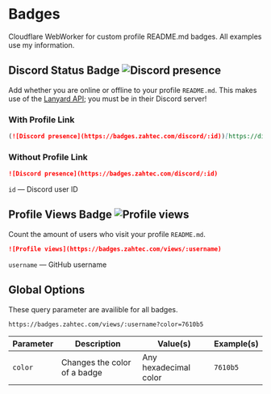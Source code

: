 # Badges

Cloudflare WebWorker for custom profile README.md badges. All examples use my information.

## Discord Status Badge ![Discord presence](https://badges.zahtec.com/discord/340324858405847042)

Add whether you are online or offline to your profile `README.md`. This makes use of the [Lanyard API](https://github.com/Phineas/lanyard); you must be in their Discord server!

### With Profile Link

```md
(![Discord presence](https://badges.zahtec.com/discord/:id))[https://discord.com/users/:id]
```

### Without Profile Link

```md
![Discord presence](https://badges.zahtec.com/discord/:id)
```

`id` — Discord user ID

## Profile Views Badge ![Profile views](https://badges.zahtec.com/views/zahtec)

Count the amount of users who visit your profile `README.md`.

```md
![Profile views](https://badges.zahtec.com/views/:username)
```

`username` — GitHub username

## Global Options

These query parameter are availible for all badges.

```
https://badges.zahtec.com/views/:username?color=7610b5
```

| Parameter | Description                  | Value(s)              | Example(s) |
| --------- | ---------------------------- | --------------------- | ---------- |
| `color`   | Changes the color of a badge | Any hexadecimal color | `7610b5`   |

